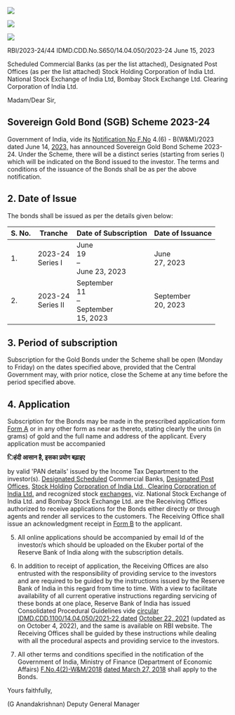 ![](_page_0_Picture_0.jpeg)

![](_page_0_Picture_1.jpeg)

![](_page_0_Picture_2.jpeg)

RBI/2023-24/44 IDMD.CDD.No.S650/14.04.050/2023-24 June 15, 2023

Scheduled Commercial Banks (as per the list attached), Designated Post Offices (as per the list attached) Stock Holding Corporation of India Ltd. National Stock Exchange of India Ltd, Bombay Stock Exchange Ltd. Clearing Corporation of India Ltd.

Madam/Dear Sir,

## **Sovereign Gold Bond (SGB) Scheme 2023-24**

Government of India, vide its [Notification No F.No](https://rbidocs.rbi.org.in/rdocs/content/pdfs/SGBN14062023.pdf) 4.(6) - B(W&M)/2023 dated June 14, [2023,](https://rbidocs.rbi.org.in/rdocs/content/pdfs/SGBN14062023.pdf) has announced Sovereign Gold Bond Scheme 2023-24. Under the Scheme, there will be a distinct series (starting from series I) which will be indicated on the Bond issued to the investor. The terms and conditions of the issuance of the Bonds shall be as per the above notification.

## **2. Date of Issue**

The bonds shall be issued as per the details given below:

| S. No. | Tranche              | Date of Subscription                          | Date of Issuance      |
|--------|----------------------|-----------------------------------------------|-----------------------|
| 1.     | 2023-24<br>Series I  | June<br>19<br>–<br>June 23, 2023              | June<br>27, 2023      |
| 2.     | 2023-24<br>Series II | September<br>11<br>–<br>September<br>15, 2023 | September<br>20, 2023 |

## **3. Period of subscription**

Subscription for the Gold Bonds under the Scheme shall be open (Monday to Friday) on the dates specified above, provided that the Central Government may, with prior notice, close the Scheme at any time before the period specified above.

## **4. Application**

Subscription for the Bonds may be made in the prescribed application form [Form A](https://rbidocs.rbi.org.in/rdocs/content/pdfs/15062023Form_A.pdf) or in any other form as near as thereto, stating clearly the units (in grams) of gold and the full name and address of the applicant. Every application must be accompanied

**िहंदी आसान है, इसका प्रयोग बढ़ाइए**

by valid 'PAN details' issued by the Income Tax Department to the investor(s). [Designated Scheduled](https://rbidocs.rbi.org.in/rdocs/content/pdfs/DesignatedSCBs15062023.pdf) Commercial Banks, [Designated Post Offices,](https://rbidocs.rbi.org.in/rdocs/content/docs/Postofficeslist14062023_ANN2.xlsx) [Stock Holding](https://rbidocs.rbi.org.in/rdocs/content/pdfs/Stockexchanges14062023_ANN3.pdf)  [Corporation of India Ltd., Clearing Corporation of India Ltd.](https://rbidocs.rbi.org.in/rdocs/content/pdfs/Stockexchanges14062023_ANN3.pdf) and recognized stock [exchanges,](https://rbidocs.rbi.org.in/rdocs/content/pdfs/Stockexchanges14062023_ANN3.pdf) viz. National Stock Exchange of India Ltd. and Bombay Stock Exchange Ltd. are the Receiving Offices authorized to receive applications for the Bonds either directly or through agents and render all services to the customers. The Receiving Office shall issue an acknowledgment receipt in [Form B](https://rbidocs.rbi.org.in/rdocs/content/pdfs/15062023Form_B.pdf) to the applicant.

5. All online applications should be accompanied by email Id of the investor/s which should be uploaded on the Ekuber portal of the Reserve Bank of India along with the subscription details.

6. In addition to receipt of application, the Receiving Offices are also entrusted with the responsibility of providing service to the investors and are required to be guided by the instructions issued by the Reserve Bank of India in this regard from time to time. With a view to facilitate availability of all current operative instructions regarding servicing of these bonds at one place, Reserve Bank of India has issued Consolidated Procedural Guidelines vide [circular IDMD.CDD.1100/14.04.050/2021-22 dated](https://www.rbi.org.in/Scripts/NotificationUser.aspx?Id=12181&Mode=0)  [October 22, 2021](https://www.rbi.org.in/Scripts/NotificationUser.aspx?Id=12181&Mode=0) (updated as on October 4, 2022), and the same is available on RBI website. The Receiving Offices shall be guided by these instructions while dealing with all the procedural aspects and providing service to the investors.

7. All other terms and conditions specified in the notification of the Government of India, Ministry of Finance (Department of Economic Affairs) [F.No.4\(2\)-W&M/2018](https://rbidocs.rbi.org.in/rdocs/content/pdfs/COINT17042020_1.pdf)  [dated March 27, 2018](https://rbidocs.rbi.org.in/rdocs/content/pdfs/COINT17042020_1.pdf) shall apply to the Bonds.

Yours faithfully,

(G Anandakrishnan) Deputy General Manager